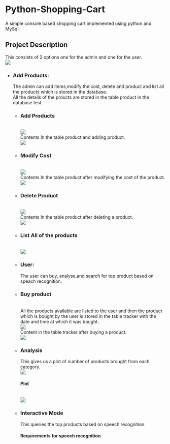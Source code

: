 # Python-Shopping-Cart
A simple console based shopping cart implemented using python and MySql.
<br>
<h2>Project Description</h2>
This consists of 2 options one for the admin and one for the user.
<br>
<img src="images/1.png">
<br>
<ul>
  <li><h3>Add Products:</h3>
    The admin can add items,modify the cost, delete and product and list all the products which is stored in the database.
<br>
All the details of the prducts are stored in the table product in the database test. 
<ul>
  <li><h3>Add Products</h3>
    <br>
    <img src="images/2.png">
    <br>
    Contents In the table product and adding product.
    <br>
    <img src="images/after 2.png">
    <br>
  </li>
  <li><h3>Modify Cost</h3>
    <br>
    <img src="images/3.PNG">
    <br>
    Contents In the table product after modifying the cost of the product.
    <br>
    <img src="images/after 3.png">
    <br>
  </li>
  <li><h3>Delete Product</h3>
    <br>
    <img src="images/4.PNG">
    <br>
    Contents In the table product after deleting a product.
    <br>
    <img src="images/after 5.png">
    <br>
  </li>
  <li><h3>List All of the products</h3>
    <br>
    <img src="images/5.PNG">
    <br>
  </li>
  </li>
   <li><h3>User:</h3>
     The user can buy, analyse,and search for top product based on speach recognition.
     <li><h3>Buy product</h3>
       <br>
       All the products available are listed to the user and then the product which is bought by the user is stored in the table tracker with the date and time at which it was bought.
       <br>
       <img src="images/6.png">
       <br>
       Content in the table tracker after buying a product.
       <br>
       <img src="images/after 6.png">
       <br>
  </li>
  <li><h3>Analysis</h3>
    This gives us a plot of number of products brought from each category.
    <br>
    <img src="images/7.PNG">
    <br>
      <h4>Plot</h4>
    <br>
    <img src="images/7 plot.png">
    <br>
  </li>
  <li><h3>Interactive Mode</h3>
    This queries the top products based on speech recognition.
    <h4>Requirements for speech recognition</h4>
    
        
  </li>
  </li>
 

